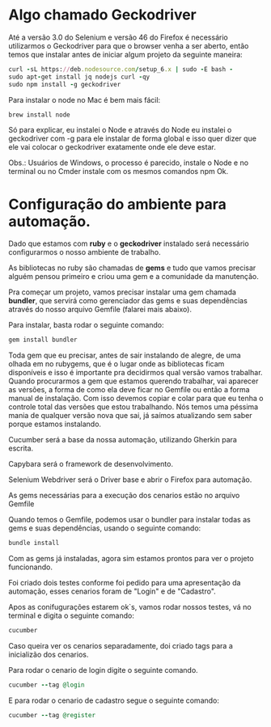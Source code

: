 # Algo chamado Geckodriver

Até a versão 3.0 do Selenium e versão 46 do Firefox é necessário utilizarmos o Geckodriver para que o browser venha a ser aberto, então temos que instalar antes de iniciar algum projeto da seguinte maneira:

```ruby
curl -sL https://deb.nodesource.com/setup_6.x | sudo -E bash -
sudo apt-get install jq nodejs curl -qy
sudo npm install -g geckodriver
```

Para instalar o node no Mac é bem mais fácil:

```ruby
brew install node
```

Só para explicar, eu instalei o Node e através do Node eu instalei o geckodriver com -g para ele instalar de forma global e isso quer dizer que ele vai colocar o geckodriver exatamente onde ele deve estar.

Obs.: Usuários de Windows, o processo é parecido, instale o Node e no terminal ou no Cmder instale com os mesmos comandos npm Ok.

# Configuração do ambiente para automação.

Dado que estamos com **ruby** e o **geckodriver** instalado será necessário configurarmos o nosso ambiente de trabalho.

As bibliotecas no ruby são chamadas de **gems** e tudo que vamos precisar alguém pensou primeiro e criou uma gem e a comunidade da manutenção.

Pra começar um projeto, vamos precisar instalar uma gem chamada **bundler**, que servirá como gerenciador das gems e suas dependências através do nosso arquivo Gemfile (falarei mais abaixo).

Para instalar, basta rodar o seguinte comando:

```ruby
gem install bundler
```

Toda gem que eu precisar, antes de sair instalando de alegre, de uma olhada em no rubygems, que é o lugar onde as bibliotecas ficam disponíveis e isso é importante pra decidirmos qual versão vamos trabalhar. Quando procurarmos a gem que estamos querendo trabalhar, vai aparecer as versões, a forma de como ela deve ficar no Gemfile ou então a forma manual de instalação. Com isso devemos copiar e colar para que eu tenha o controle total das versões que estou trabalhando. Nós temos uma péssima mania de qualquer versão nova que sai, já saímos atualizando sem saber porque estamos instalando.

Cucumber será a base da nossa automação, utilizando Gherkin para escrita.

Capybara será o framework de desenvolvimento.

Selenium Webdriver será o Driver base e abrir o Firefox para automação.

As gems necessárias para a execução dos cenarios estão no arquivo Gemfile

Quando temos o Gemfile, podemos usar o bundler para instalar todas as gems e suas dependências, usando o seguinte comando:

```ruby
bundle install
```
Com as gems já instaladas, agora sim estamos prontos para ver o projeto funcionando.

Foi criado dois testes conforme foi pedido para uma apresentação da automação, esses cenarios foram de "Login" e de "Cadastro".

Apos as conifugurações estarem ok`s, vamos rodar nossos testes, vá no terminal e digita o seguinte comando:

```ruby
cucumber 
``` 

Caso queira ver os cenarios separadamente, doi criado tags para a inicializão dos cenarios.

Para rodar o cenario de login digite o seguinte comando.

```ruby
cucumber --tag @login 
```

E para rodar o cenario de cadastro segue o seguinte comando:

```ruby
cucumber --tag @register
```